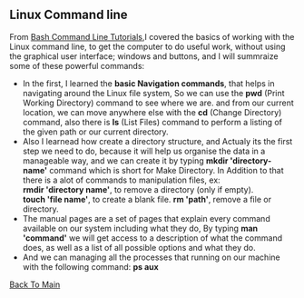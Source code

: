
## Linux Command line

From [ Bash Command Line Tutorials](https://ryanstutorials.net/linuxtutorial/),I covered the basics of working with the Linux command line, to get the computer to do useful work, without using the graphical user interface; windows and buttons, and I will summraize some of these powerful commands:</br>

- In the first, I learned the **basic Navigation commands**, that helps in navigating around the Linux file system, So we can use the **pwd** (Print Working Directory) command to see where we are. and from our current location, we can move anywhere else with the **cd** (Change Directory) command, also there is **ls** (List Files) command to perform a listing of the given path or our current directory.
- Also I learnead how create a directory structure, and Actualy its the first step we need to do, because it will help us organise the data in a manageable way, and we can create it by typing  **mkdir 'directory-name'** command which is short for Make Directory.
In Addition to that there is a alot of commands to manipulation files, ex:<br>
**rmdir 'directory name'**, to remove a directory (only if empty).<br>
**touch 'file name'**, to create a blank file.
**rm 'path'**, remove a file or directory.<br>
- The manual pages are a set of pages that explain every command available on our system including what they do, By typing **man 'command'** we will get access to a description of what the command does, as well as a list of all possible options and what they do.
-  And we can managing all the processes that running on our machine with the following command: **ps aux**

[Back To Main](/README.md)